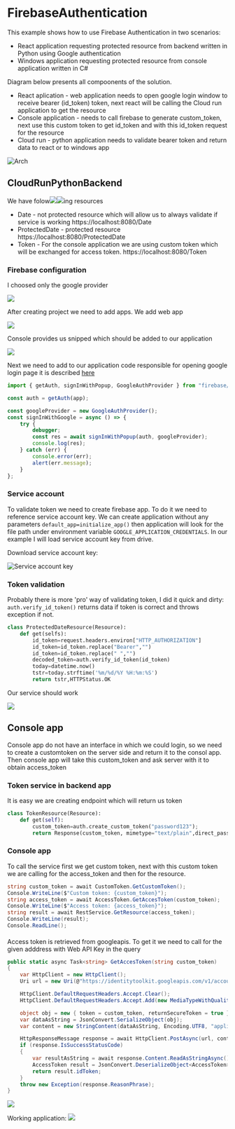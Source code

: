 # FirebaseAuthentication

This example shows how to use Firebase Authentication in two scenarios:
- React application requesting protected resource from backend written in Python using Google authentication
- Windows application requesting protected resource from console application written in C# 

<!--more-->

Diagram below presents all compoonents of the solution. 

- React aplication - web application needs to open google login window to receive bearer (id_token) token, next react will be calling the Cloud run application to get the resource
- Console application - needs to call firebase to generate custom_token, next use this custom token to get id_token and with this id_token request for the resource
- Cloud run - python application needs to validate bearer token and return data to react or to windows app

<!--og-image-->
![Arch](Images/Arch.png)

## CloudRunPythonBackend

We have folow![](../2022-05-21-08-41-10.png)![](../2022-05-21-08-41-11.png)ing resources
- Date - not protected resource which will allow us to always validate if service is working https://localhost:8080/Date
- ProtectedDate - protected resource https://localhost:8080/ProtectedDate
- Token - For the console application we are using custom token which will be exchanged for access token. https://localhost:8080/Token

### Firebase configuration

I choosed only the google provider

![](Images/2022-05-21-08-48-42.png)

After creating project we need to add apps. We add web app

![](Images/2022-05-21-08-51-38.png)

Console provides us snipped which should be added to our application

![](Images/2022-05-21-08-52-51.png)

Next we need to add to our application code responsible for opening google login page it is described [here ](https://firebase.google.com/docs/auth/web/google-signin)

```javascript
import { getAuth, signInWithPopup, GoogleAuthProvider } from "firebase/auth";

const auth = getAuth(app);

const googleProvider = new GoogleAuthProvider();
const signInWithGoogle = async () => {
    try {
        debugger;
        const res = await signInWithPopup(auth, googleProvider);
        console.log(res);
    } catch (err) {
        console.error(err);
        alert(err.message);
    }
};
```


### Service account
To validate token we need to create firebase app. To do it we need to reference service account key. We can create application without any parameters ```default_app=initialize_app()``` then application will look for the file path under environment variable ```GOOGLE_APPLICATION_CREDENTIALS```. In our example I will load service account key from drive.

Download service account key:

![Service account key](Images/2022-05-21-22-10-49.png)

### Token validation
Probably there is more 'pro' way of validating token, I did it quick and dirty: ```auth.verify_id_token()``` returns data if token is correct and throws exception if not.

```python
class ProtectedDateResource(Resource):
    def get(selfs):
        id_token=request.headers.environ["HTTP_AUTHORIZATION"]
        id_token=id_token.replace("Bearer","")
        id_token=id_token.replace(" ","")
        decoded_token=auth.verify_id_token(id_token)
        today=datetime.now()
        tstr=today.strftime('%m/%d/%Y %H:%m:%S')
        return tstr,HTTPStatus.OK
```
Our service should work 

![](Images/2022-05-23-23-08-24.png)

## Console app
Console app do not have an interface in which we could login, so we need to create a customtoken on the server side and return it to the consol app. Then console app will take this custom_token and ask server with it to obtain access_token

### Token service in backend app
It is easy we are creating endpoint which will return us token
```python
class TokenResource(Resource):
    def get(self):
        custom_token=auth.create_custom_token("password123");
        return Response(custom_token, mimetype="text/plain",direct_passthrough=True)
```

### Console app

To call the service first we get custom token, next with this custom token we are calling for the access_token and then for the resource. 

```c#
string custom_token = await CustomToken.GetCustomToken();
Console.WriteLine($"Custom token: {custom_token}");
string access_token = await AccessToken.GetAccesToken(custom_token);
Console.WriteLine($"Access token: {access_token}");
string result = await RestService.GetResource(access_token);
Console.WriteLine(result);
Console.ReadLine();
```

#### 
Access token is retrieved from googleapis. To get it we need to call for the given adddress with Web API Key in the query


```c#
public static async Task<string> GetAccesToken(string custom_token)
{
    var HttpClient = new HttpClient();
    Uri url = new Uri(@"https://identitytoolkit.googleapis.com/v1/accounts:signInWithCustomToken?key=AIzaSyDgSHqUdtL0XQ1i95Y_fMKTHV48Yjo_ZWs");

    HttpClient.DefaultRequestHeaders.Accept.Clear();
    HttpClient.DefaultRequestHeaders.Accept.Add(new MediaTypeWithQualityHeaderValue("application/json"));

    object obj = new { token = custom_token, returnSecureToken = true };
    var dataAsString = JsonConvert.SerializeObject(obj);
    var content = new StringContent(dataAsString, Encoding.UTF8, "application/json");

    HttpResponseMessage response = await HttpClient.PostAsync(url, content);
    if (response.IsSuccessStatusCode)
    {
        var resultAsString = await response.Content.ReadAsStringAsync();
        AccessToken result = JsonConvert.DeserializeObject<AccessToken>(resultAsString);
        return result.idToken;
    }
    throw new Exception(response.ReasonPhrase);
}
```
![](Images/2022-05-24-07-01-13.png)

Working application:
![](Images/2022-05-24-07-21-15.png)